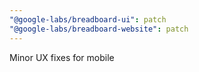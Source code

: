 ```yaml
---
"@google-labs/breadboard-ui": patch
"@google-labs/breadboard-website": patch
---
```


Minor UX fixes for mobile
